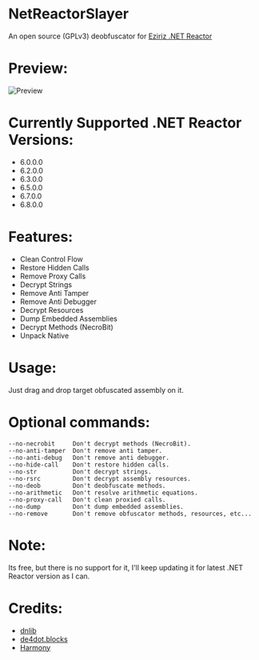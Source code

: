 # NetReactorSlayer

An open source (GPLv3) deobfuscator for [Eziriz .NET Reactor](https://www.eziriz.com/reactor_download.htm)

# Preview:
![Preview](https://user-images.githubusercontent.com/53654076/142784856-e58ec3a2-6e07-4337-add4-9373a65638a3.png)

# Currently Supported .NET Reactor Versions:
- 6.0.0.0
- 6.2.0.0
- 6.3.0.0
- 6.5.0.0
- 6.7.0.0
- 6.8.0.0

# Features:
- Clean Control Flow
- Restore Hidden Calls
- Remove Proxy Calls
- Decrypt Strings
- Remove Anti Tamper
- Remove Anti Debugger
- Decrypt Resources
- Dump Embedded Assemblies
- Decrypt Methods (NecroBit)
- Unpack Native

# Usage:
Just drag and drop target obfuscated assembly on it.

# Optional commands:
```
--no-necrobit     Don't decrypt methods (NecroBit).
--no-anti-tamper  Don't remove anti tamper.
--no-anti-debug   Don't remove anti debugger.
--no-hide-call    Don't restore hidden calls.
--no-str          Don't decrypt strings.
--no-rsrc         Don't decrypt assembly resources.
--no-deob         Don't deobfuscate methods.
--no-arithmetic   Don't resolve arithmetic equations.
--no-proxy-call   Don't clean proxied calls.
--no-dump         Don't dump embedded assemblies.
--no-remove       Don't remove obfuscator methods, resources, etc...
```
# Note:
Its free, but there is no support for it, I'll keep updating it for latest .NET Reactor version as I can.

# Credits:
- [dnlib](https://github.com/0xd4d/dnlib)
- [de4dot.blocks](https://github.com/de4dot/de4dot/tree/master/de4dot.blocks)
- [Harmony](https://github.com/pardeike/Harmony)
